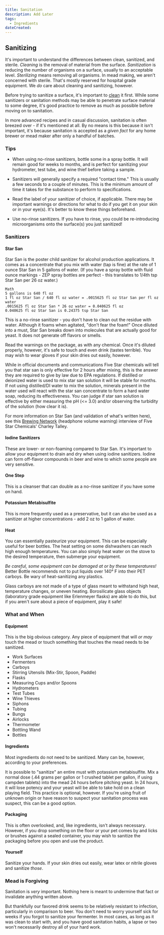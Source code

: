 ```yaml
---
title: Sanitation
description: Add Later
tags:
  - Ingredients 
dateCreated:
---
```


## Sanitizing

It's important to understand the differences between clean, sanitized, and sterile. *Cleaning* is the removal of material from the surface. *Sanitization* is reducing the number of organisms on a surface, usually to an acceptable level. *Sterilizing* means removing all organisms. In mead making, we aren't concerned with sterile. That's mostly reserved for hospital grade equipment. We *do* care about cleaning and sanitizing, however.

Before trying to sanitize a surface, it's important to [clean](/process/cleaning) it first. While some sanitizers or sanitation methods may be able to penetrate surface material to some degree, it's good practice to remove as much as possible before moving on to sanitation.

In more advanced recipes and in casual discussion, sanitation is often breezed over - if it's mentioned at all. By no means is this because it isn't important, it's because sanitation is accepted as a *given fact* for any home brewer or mead maker after only a handful of batches.

### Tips

* When using no-rinse sanitizers, bottle some in a spray bottle. It will remain good for weeks to months, and is perfect for sanitizing your hydrometer, test tube, and wine thief before taking a sample.

* Sanitizers will generally specify a required "contact time." This is usually a few seconds to a couple of minutes. This is the minimum amount of time it takes for the substance to perform to specifications.

* Read the label of your sanitizer of choice, if applicable. There may be important warnings or directions for what to do if you get it on your skin or in your eye(s). It's better to know these things beforehand.

* Use no-rinse sanitizers. If you have to rinse, you could be re-introducing microorganisms onto the surface(s) you just sanitized!

### Sanitizers

#### Star San

Star San is the poster child sanitizer for alcohol production applications. It comes as a concentrate that you mix with water (tap is fine) at the rate of 1 ounce Star San in 5 gallons of water. (If you have a spray bottle with fluid ounce markings - ZEP spray bottles are perfect - this translates to 1/4th tsp Star San per 26 oz water.)

    Math
    5 gallons is 640 fl oz
    1 fl oz Star San / 640 fl oz water = .0015625 fl oz Star San per fl oz water
    .0015625 fl oz Star San * 26 oz water = 0.040625 fl oz
    0.040625 fl oz Star San is 0.24375 tsp Star San

This is a no-rinse sanitizer - you don't have to clean out the residue with water. Although it foams when agitated, "don't fear the foam!" Once diluted into a must, Star San breaks down into molecules that are actually good for yeast. It does not generate off flavors or smells.

Read the warnings on the package, as with any chemical. Once it's diluted properly, however, it's safe to touch and even drink (tastes terrible). You may wish to wear gloves if your skin dries out easily, however.

While in official documents and communications Five Star chemicals will tell you that star san is only effective for 2 hours after mixing, this is the answer they are required to give by law due to EPA regulations.  If distilled or deionized water is used to mix star san solution it will be stable for months.   If not using distilled/DI water to mix the solution, minerals present in the water used will react with the star san concentrate to form a hard water soap, reducing its effectiveness.  You can judge if star san solution is effective by either measuring the pH (&lt;= 3.0) and/or observing the turbidity of the solution (how clear it is).  

For more information on Star San (and validation of what's written here), see this [Brewing Network](http://s125483039.onlinehome.us/archive/dwnldarchive03-19-06.mp3) (headphone volume warning) interview of Five Star Chemicals' Charley Talley.

#### Iodine Sanitizers

These are lower- or non-foaming compared to Star San. It's important to allow your equipment to drain and dry when using iodine sanitizers. Iodine can form off-flavor compounds in beer and wine to which some people are very sensitive.

#### One Step

This is a cleanser that can double as a no-rinse sanitizer if you have some on hand.

#### Potassium Metabisulfite

This is more frequently used as a preservative, but it can also be used as a sanitizer at higher concentrations - add 2 oz to 1 gallon of water.

#### Heat

You can essentially pasteurize your equipment. This can be especially useful for beer bottles. The heat setting on some dishwashers can reach high enough temperatures. You can also simply heat water on the stove to the desired temperature, then submerge your equipment.

*Be careful, some equipment can be damaged at or by these temperatures!* Better Bottle recommends not to put liquids over 140° F into their PET carboys. Be wary of heat-sanitizing any plastics.

Glass carboys are not made of a type of glass meant to withstand high heat, temperature changes, or uneven heating. Borosilicate glass objects (laboratory grade equipment like Erlenmeyer flasks) are able to do this, but if you aren't sure about a piece of equipment, play it safe!

### What and When

#### Equipment

This is the big obvious category. Any piece of equipment that will *or may* touch the mead or touch something that touches the mead needs to be sanitized. 

* Work Surfaces
* Fermenters
* Carboys
* Stirring Utensils (Mix-Stir, Spoon, Paddle)
* Flasks
* Measuring Cups and/or Spoons
* Hydrometers
* Test Tubes
* Wine Thieves
* Siphons
* Tubing
* Bungs
* Airlocks
* Thermometer
* Bottling Wand
* Bottles

#### Ingredients

Most ingredients do not need to be sanitized. Many can be, however, according to your preferences.

It is possible to "sanitize" an entire must with potassium metabisulfite. Mix a normal dose (.44 grams per gallon or 1 crushed tablet per gallon, if using campden tablets) into the mead 24 hours before pitching yeast. In 24 hours, it will lose potency and your yeast will be able to take hold on a clean playing field. This practice is optional, however. If you're using fruit of unknown origin or have reason to suspect your sanitation process was suspect, this can be a good option.

#### Packaging

This is often overlooked, and, like ingredients, isn't always necessary. However, if you drop something on the floor or your pet comes by and licks or brushes against a sealed container, you may wish to sanitize the packaging before you open and use the product.

#### Yourself

Sanitize your hands. If your skin dries out easily, wear latex or nitrile gloves and sanitize *those*.

### Mead is Forgiving

Sanitation is *very* important. Nothing here is meant to undermine that fact or invalidate anything written above.

But thankfully our favored drink seems to be relatively resistant to infection, particularly in comparison to beer. You don't need to worry yourself sick for weeks if you forgot to sanitize your fermenter. In most cases, as long as it was clean to start with, and you have good sanitation habits, a lapse or two won't necessarily destroy all of your hard work.